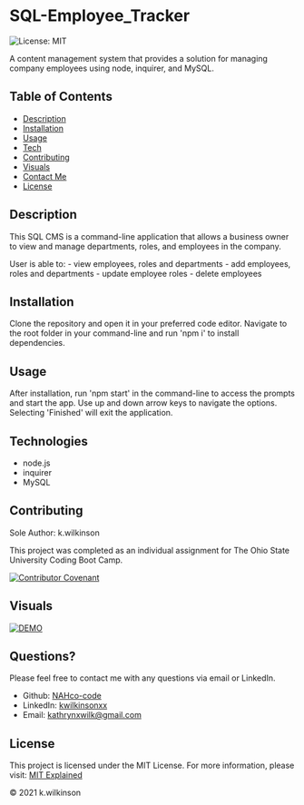 # SQL-Employee_Tracker

![License: MIT](https://img.shields.io/badge/License-MIT-success.svg)

A content management system that provides a solution for managing company employees using node, inquirer, and MySQL.

## Table of Contents

- [Description](#description)
- [Installation](#installation)
- [Usage](#usage)
- [Tech](#technologies)
- [Contributing](#contributing)
- [Visuals](#visuals)
- [Contact Me](#questions)
- [License](#license)

## Description

This SQL CMS is a command-line application that allows a business owner to view and manage departments, roles, and employees in the company.

User is able to:
    - view employees, roles and departments
    - add employees, roles and departments
    - update employee roles
    - delete employees

## Installation

Clone the repository and open it in your preferred code editor.
Navigate to the root folder in your command-line and run 'npm i' to install dependencies.

## Usage

After installation, run 'npm start' in the command-line to access the prompts and start the app. Use up and down arrow keys to navigate the options. Selecting 'Finished' will exit the application.

## Technologies

- node.js
- inquirer
- MySQL

## Contributing

Sole Author: k.wilkinson

This project was completed as an individual assignment for The Ohio State University Coding Boot Camp.

[![Contributor Covenant](https://img.shields.io/badge/Contributor%20Covenant-2.0-4baaaa.svg)](code_of_conduct.md)

## Visuals

[![DEMO](http://img.youtube.com/vi/jmX0KIJsU0A/0.jpg)](http://www.youtube.com/watch?v=jmX0KIJsU0A "")

## Questions?

Please feel free to contact me with any questions via email or LinkedIn.

- Github: [NAHco-code](https://github.com/NAHco-code)
- LinkedIn: [kwilkinsonxx](https://www.linkedin.com/in/kwilkinsonxx/)
- Email: [kathrynxwilk@gmail.com](kathrynxwilk@gmail.com)

## License

This project is licensed under the MIT License.
For more information, please visit: [MIT Explained](https://choosealicense.com/licenses/mit/)

&copy; 2021 k.wilkinson
